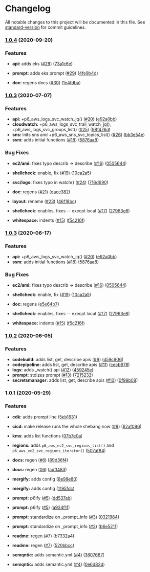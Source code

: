 # Changelog

All notable changes to this project will be documented in this file. See [standard-version](https://github.com/conventional-changelog/standard-version) for commit guidelines.

### [1.0.4](https://github.com/p6m7g8/p6aws/compare/v1.0.3...v1.0.4) (2020-09-20)


### Features

* **api:** adds eks ([#28](https://github.com/p6m7g8/p6aws/issues/28)) ([73a1c6e](https://github.com/p6m7g8/p6aws/commit/73a1c6e3466cc11190a57e44e42e4b266b746de1))
* **prompt:** adds eks prompt ([#29](https://github.com/p6m7g8/p6aws/issues/29)) ([4fe9b4d](https://github.com/p6m7g8/p6aws/commit/4fe9b4d63e719001fa10a760afe794a16b027dfd))


* **doc:** regens docs ([#30](https://github.com/p6m7g8/p6aws/issues/30)) ([1e4fdba](https://github.com/p6m7g8/p6aws/commit/1e4fdbaac4cdcf4c62c9a95293d3a38c6e0c71b5))

### [1.0.3](https://github.com/p6m7g8/p6aws/compare/v1.0.2...v1.0.3) (2020-07-07)


### Features

* **api:** +p6_aws_logs_svc_watch_jq() ([#20](https://github.com/p6m7g8/p6aws/issues/20)) ([e92a0bb](https://github.com/p6m7g8/p6aws/commit/e92a0bb47ad029afd1a0b89dbcc7c7c85ed70370))
* **cloudwatch:** +p6_aws_logs_svc_trail_watch_jq(), +p6_aws_logs_svc_groups_list() ([#25](https://github.com/p6m7g8/p6aws/issues/25)) ([98f476d](https://github.com/p6m7g8/p6aws/commit/98f476d9959f4f8f0d5f277b6a098795d3941533))
* **sns:** inits sns and +p6_aws_sns_svc_topics_list() ([#26](https://github.com/p6m7g8/p6aws/issues/26)) ([bb3e54e](https://github.com/p6m7g8/p6aws/commit/bb3e54e0f67ab12d21d80eaa14b88e5d2eb1f13b))
* **ssm:** adds initial functions ([#18](https://github.com/p6m7g8/p6aws/issues/18)) ([5876aa8](https://github.com/p6m7g8/p6aws/commit/5876aa89a852557114380edcd3a55f63d99dbd40))


### Bug Fixes

* **ec2/ami:** fixes typo describ -> describe ([#16](https://github.com/p6m7g8/p6aws/issues/16)) ([0505644](https://github.com/p6m7g8/p6aws/commit/050564489bab24bfb3abbf92a307db01d55b0831))
* **shellcheck:** enable, fix ([#19](https://github.com/p6m7g8/p6aws/issues/19)) ([10ca2a5](https://github.com/p6m7g8/p6aws/commit/10ca2a53a8f04533e147b000102df3cfc54bc4a7))
* **svc/logs:** fixes typo in watch() ([#24](https://github.com/p6m7g8/p6aws/issues/24)) ([716d690](https://github.com/p6m7g8/p6aws/commit/716d690ac9209c6418d5458c16a8f5e198683ce7))


* **doc:** regens ([#21](https://github.com/p6m7g8/p6aws/issues/21)) ([dace382](https://github.com/p6m7g8/p6aws/commit/dace3825bdb5847d091f0b5e926d0c9572612282))
* **layout:** rename ([#23](https://github.com/p6m7g8/p6aws/issues/23)) ([46f18bc](https://github.com/p6m7g8/p6aws/commit/46f18bcfda839d895694cee28365a7bd3911ef8c))
* **shellcheck:** enables,  fixes -- execpt local ([#17](https://github.com/p6m7g8/p6aws/issues/17)) ([27963e8](https://github.com/p6m7g8/p6aws/commit/27963e80e342d7a59313ade203e0118bbe0ec1de))
* **whitespace:** indents ([#15](https://github.com/p6m7g8/p6aws/issues/15)) ([f5c216f](https://github.com/p6m7g8/p6aws/commit/f5c216f381e1472d39c9abc98d2e05eeef4f5185))

### [1.0.3](https://github.com/p6m7g8/p6aws/compare/v1.0.2...v1.0.3) (2020-06-17)


### Features

* **api:** +p6_aws_logs_svc_watch_jq() ([#20](https://github.com/p6m7g8/p6aws/issues/20)) ([e92a0bb](https://github.com/p6m7g8/p6aws/commit/e92a0bb47ad029afd1a0b89dbcc7c7c85ed70370))
* **ssm:** adds initial functions ([#18](https://github.com/p6m7g8/p6aws/issues/18)) ([5876aa8](https://github.com/p6m7g8/p6aws/commit/5876aa89a852557114380edcd3a55f63d99dbd40))


### Bug Fixes

* **ec2/ami:** fixes typo describ -> describe ([#16](https://github.com/p6m7g8/p6aws/issues/16)) ([0505644](https://github.com/p6m7g8/p6aws/commit/050564489bab24bfb3abbf92a307db01d55b0831))
* **shellcheck:** enable, fix ([#19](https://github.com/p6m7g8/p6aws/issues/19)) ([10ca2a5](https://github.com/p6m7g8/p6aws/commit/10ca2a53a8f04533e147b000102df3cfc54bc4a7))


* **doc:** regens ([e5e64b7](https://github.com/p6m7g8/p6aws/commit/e5e64b7f7c031ed865f76a968ebb8342ee7ac6bb))
* **shellcheck:** enables,  fixes -- execpt local ([#17](https://github.com/p6m7g8/p6aws/issues/17)) ([27963e8](https://github.com/p6m7g8/p6aws/commit/27963e80e342d7a59313ade203e0118bbe0ec1de))
* **whitespace:** indents ([#15](https://github.com/p6m7g8/p6aws/issues/15)) ([f5c216f](https://github.com/p6m7g8/p6aws/commit/f5c216f381e1472d39c9abc98d2e05eeef4f5185))

### [1.0.2](https://github.com/p6m7g8/p6aws/compare/v1.0.1...v1.0.2) (2020-06-05)


### Features

* **codebuild:** adds list, get, describe apis ([#9](https://github.com/p6m7g8/p6aws/issues/9)) ([d59c906](https://github.com/p6m7g8/p6aws/commit/d59c90688ba3105e0ed46bf53c6f56de2f5644f5))
* **codepipeline:** adds list, get, describe apis ([#11](https://github.com/p6m7g8/p6aws/issues/11)) ([cecb978](https://github.com/p6m7g8/p6aws/commit/cecb978702c9d1bf67784c45374cd44d91765891))
* **logs:** adds _watch() api ([#12](https://github.com/p6m7g8/p6aws/issues/12)) ([459245e](https://github.com/p6m7g8/p6aws/commit/459245ebd31e695d446f09308faef525cfcaa00a))
* **prompt:** stdizes prompt ([#13](https://github.com/p6m7g8/p6aws/issues/13)) ([7215232](https://github.com/p6m7g8/p6aws/commit/7215232d57692ffd72166641feb5d578803ea3fd))
* **secretsmanager:** adds list, get, describe apis ([#10](https://github.com/p6m7g8/p6aws/issues/10)) ([0f99b08](https://github.com/p6m7g8/p6aws/commit/0f99b0857854761ce39879753409ad20c5e72543))

### 1.0.1 (2020-05-29)


### Features

* **cdk:** adds prompt line ([5eb1631](https://github.com/p6m7g8/p6aws/commit/5eb163111292f607ff1eef6cf94f26ee44d84fe4))
* **cicd:** make release runs the whole shebang now ([#8](https://github.com/p6m7g8/p6aws/issues/8)) ([82af096](https://github.com/p6m7g8/p6aws/commit/82af096d1af65f2b774e715ef133392d2a3f2ab2))
* **kms:** adds list functions ([07b7e0a](https://github.com/p6m7g8/p6aws/commit/07b7e0a40cc8d52ea31a0941d297d19378aeeaf5))
* **regions:** adds `p6_aws_ec2_svc_regions_list()` and `p6_aws_ec2_svc_regions_iterator()` ([507af84](https://github.com/p6m7g8/p6aws/commit/507af8429bb451922289b3e99f8e62be172ad2a2))


* **docs:** regen ([#6](https://github.com/p6m7g8/p6aws/issues/6)) ([89d36f4](https://github.com/p6m7g8/p6aws/commit/89d36f45e64aab1e1f74f153e86055090d6ad613))
* **docs:** regen ([#6](https://github.com/p6m7g8/p6aws/issues/6)) ([adff483](https://github.com/p6m7g8/p6aws/commit/adff483d1128395384c260a73003bd260d721fa4))
* **mergify:** adds config ([8e98e80](https://github.com/p6m7g8/p6aws/commit/8e98e808a988e16856052558de8e8f5af02a4ea5))
* **mergify:** adds config ([1195fdc](https://github.com/p6m7g8/p6aws/commit/1195fdca525ca96792fd4920f15301b274b84d8a))
* **prompt:** p6ify ([#5](https://github.com/p6m7g8/p6aws/issues/5)) ([dd537ab](https://github.com/p6m7g8/p6aws/commit/dd537ab91fafff28f03f9d06bc4e81ff9366e034))
* **prompt:** p6ify ([#5](https://github.com/p6m7g8/p6aws/issues/5)) ([a934f11](https://github.com/p6m7g8/p6aws/commit/a934f11110c5e1992c90057ab94e6cb2e582619e))
* **prompt:** standardize on _prompt_info ([#3](https://github.com/p6m7g8/p6aws/issues/3)) ([0321984](https://github.com/p6m7g8/p6aws/commit/0321984ae98a3dc0dca6b21e350225760286ffbd))
* **prompt:** standardize on _prompt_info ([#3](https://github.com/p6m7g8/p6aws/issues/3)) ([b6e5211](https://github.com/p6m7g8/p6aws/commit/b6e52114c39fee920fecb560b38d259c5fd66f97))
* **readme:** regen ([#7](https://github.com/p6m7g8/p6aws/issues/7)) ([b7332a4](https://github.com/p6m7g8/p6aws/commit/b7332a4bf349f78590f358b83a8cb3bcc659c9f7))
* **readme:** regen ([#7](https://github.com/p6m7g8/p6aws/issues/7)) ([520bbcc](https://github.com/p6m7g8/p6aws/commit/520bbcc5b8702ec5b15dc18241a59f5943d432f9))
* **semqntic:** adds semantic.yml ([#4](https://github.com/p6m7g8/p6aws/issues/4)) ([3607687](https://github.com/p6m7g8/p6aws/commit/360768784765b96508358d2680bdb271b9eaa127))
* **semqntic:** adds semantic.yml ([#4](https://github.com/p6m7g8/p6aws/issues/4)) ([0e6d82d](https://github.com/p6m7g8/p6aws/commit/0e6d82d3b3b417d909985c92f9c0de993dfc5f06))
